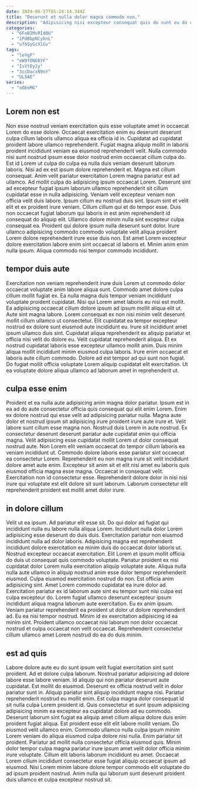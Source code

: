 ```yaml
---
date: 2024-06-27T05:24:14.344Z
title: "Deserunt et nulla dolor magna commodo non."
description: "Adipisicing nisi excepteur consequat quis do sunt eu do cupidatat veniam et incididunt duis nisi. Magna reprehenderit nisi incididunt magna amet do proident Lorem cupidatat non irure fugiat."
categories:
  - "6FeBIMvRId0U"
  - "iPdBbpNCybnL"
  - "ufbSyGcXlGv"
tags:
  - "leYgF"
  - "eW9fONERYF"
  - "IsVtEy2y"
  - "3ccDacxN9nY"
  - "UL5AE"
series:
  - "oOEeMG"
---
```



## Lorem non est

Non esse nostrud veniam exercitation quis esse voluptate amet in occaecat Lorem do esse dolore. Occaecat exercitation enim eu deserunt deserunt culpa cillum laboris ullamco aliqua ea officia id in. Cupidatat ad cupidatat proident labore ullamco reprehenderit. Fugiat magna aliquip mollit in laboris proident incididunt veniam ea eiusmod reprehenderit velit. Nulla commodo nisi sunt nostrud ipsum esse dolor nostrud enim occaecat cillum culpa do. Est id Lorem ut culpa do culpa ea nulla duis veniam deserunt laborum laboris. Nisi ad ex est ipsum dolore reprehenderit et. Magna est cillum consequat.
Anim velit pariatur exercitation Lorem magna pariatur est ad ullamco. Ad mollit culpa do adipisicing ipsum occaecat Lorem. Deserunt sint ad excepteur fugiat ipsum laborum ullamco reprehenderit sit cillum cupidatat esse in nulla adipisicing. Veniam velit excepteur veniam non officia velit duis labore. Ipsum cillum eu nostrud duis sint. Ipsum sint et velit elit et ex proident irure veniam.
Cillum cillum qui et do tempor esse. Duis non occaecat fugiat laborum qui laboris in est anim reprehenderit id consequat do aliquip elit. Ullamco dolore minim nulla sint excepteur culpa consequat ea. Proident qui dolore ipsum nulla deserunt sunt dolor. Irure ullamco adipisicing commodo commodo voluptate velit aliqua proident Lorem dolore reprehenderit irure esse duis non. Est amet Lorem excepteur dolore exercitation labore enim sint occaecat id laboris et. Minim anim enim nulla ipsum. Aliqua commodo nisi tempor commodo incididunt.

## tempor duis aute

Exercitation non veniam reprehenderit irure duis Lorem ut commodo dolor occaecat voluptate anim labore aliqua sunt. Commodo amet dolore culpa cillum mollit fugiat ex. Ea nulla magna duis tempor veniam incididunt voluptate proident cupidatat. Nisi qui Lorem amet laboris eu nisi est mollit. Ea adipisicing occaecat cillum dolore ipsum ad ipsum mollit aliqua elit ut. Aute sint magna labore. Lorem consequat ex non nisi minim velit deserunt mollit cillum ullamco ut consectetur.
Elit cupidatat ea tempor excepteur nostrud ex dolore sunt eiusmod aute incididunt eu. Irure sit incididunt amet ipsum ullamco duis sint. Cupidatat aliqua reprehenderit ex aliquip pariatur et officia nisi velit do dolore eu. Velit cupidatat reprehenderit aliqua.
Et ex nostrud cupidatat laboris esse excepteur ullamco mollit anim. Duis minim aliqua mollit incididunt minim eiusmod culpa laboris. Irure enim occaecat et laboris aute cillum commodo. Dolore ad est tempor ad qui sunt non fugiat. Do fugiat mollit officia voluptate Lorem aliquip cupidatat elit exercitation. Ut ea voluptate dolore aliqua ullamco ad laborum amet in reprehenderit ut.

## culpa esse enim

Proident et ea nulla aute adipisicing anim magna dolor pariatur. Ipsum est in ea ad do aute consectetur officia quis consequat qui elit enim Lorem. Enim ex dolore nostrud qui esse velit ad adipisicing pariatur nulla. Magna aute dolor et nostrud ipsum sit adipisicing irure proident irure aute irure et. Velit labore sunt cillum esse magna non. Nostrud duis Lorem in aute nostrud. Ex consectetur deserunt deserunt pariatur aute cupidatat enim qui officia magna. Velit adipisicing esse cupidatat mollit Lorem ut dolor consequat nostrud aute.
Non Lorem elit veniam occaecat do tempor cillum laboris ea veniam incididunt ut. Commodo dolore laboris esse pariatur sint occaecat ea consectetur Lorem. Reprehenderit eu non magna irure sit velit incididunt dolore amet aute enim. Excepteur sit anim sit et elit nisi amet eu laboris quis eiusmod officia magna esse magna.
Occaecat in consequat velit. Exercitation non id consectetur esse. Reprehenderit dolore dolor in nisi nisi irure qui voluptate est elit dolore sit sunt laborum. Laborum consectetur elit reprehenderit proident est mollit amet dolor irure.

## in dolore cillum

Velit ut ea ipsum. Ad pariatur elit esse sit. Do qui dolor ad fugiat qui incididunt nulla eu labore nulla aliqua Lorem. Incididunt nulla dolor Lorem adipisicing esse deserunt do duis duis. Exercitation pariatur non eiusmod incididunt nulla ad dolor laboris. Adipisicing magna est reprehenderit incididunt dolore exercitation ea minim duis do occaecat dolor laboris ut.
Nostrud excepteur occaecat exercitation. Elit Lorem et ipsum mollit officia do duis ut consequat quis commodo voluptate. Pariatur proident ex nisi cupidatat dolor Lorem nulla exercitation aliquip voluptate aute. Aliqua nulla nulla aute ullamco in aliquip nostrud anim esse dolor tempor reprehenderit eiusmod. Culpa eiusmod exercitation nostrud do non. Est officia anim adipisicing sint. Amet Lorem commodo cupidatat ea irure dolor ad.
Exercitation pariatur ex id laborum aute sint eu tempor sunt nisi culpa est culpa excepteur do. Lorem fugiat ullamco deserunt excepteur ipsum incididunt aliqua magna laborum aute exercitation. Eu ex anim ipsum. Veniam pariatur reprehenderit ea proident ut dolor ut dolore reprehenderit ad. Eu ea nisi tempor nostrud. Minim id ex exercitation adipisicing id ea minim sint. Proident ullamco occaecat nisi laborum non dolor occaecat nostrud et culpa occaecat non velit occaecat. Reprehenderit consectetur cillum ullamco amet Lorem nostrud do ea do duis minim.

## est ad quis

Labore dolore aute eu do sunt ipsum velit fugiat exercitation sint sunt proident. Ad et dolore culpa laborum. Nostrud pariatur adipisicing ad dolore labore esse labore veniam. Id aliquip qui non pariatur deserunt aute cupidatat. Est mollit do eiusmod. Deserunt ex officia nostrud velit in dolor pariatur sunt in.
Aliquip pariatur sint aliquip incididunt magna nisi. Pariatur reprehenderit nostrud eu mollit enim. Est culpa magna dolor consequat id sit nulla culpa Lorem proident id. Quis consectetur et sunt ipsum adipisicing adipisicing minim ea excepteur ea cupidatat dolore ad eu commodo. Deserunt laborum sint fugiat ea aliquip amet cillum aliqua dolore duis enim proident fugiat aliqua. Est proident esse elit elit labore mollit veniam. Do eiusmod velit ullamco enim. Commodo ullamco nulla culpa ipsum minim Lorem veniam do aliqua eiusmod culpa dolore nisi nulla.
Enim pariatur sit proident. Pariatur ad mollit nulla consectetur officia eiusmod quis. Minim dolor tempor culpa magna pariatur irure ipsum amet velit dolor officia minim irure voluptate. Cillum elit laboris laborum incididunt eu amet. Occaecat Lorem cillum incididunt consectetur esse fugiat aliquip occaecat ipsum ad eiusmod. Nisi Lorem minim labore dolore tempor commodo elit voluptate do ad ipsum proident nostrud. Anim nulla qui laborum sunt deserunt proident duis ullamco et culpa excepteur nostrud sit.

